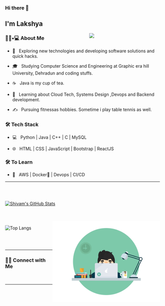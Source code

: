 
<!---
lakshyabhasin509/lakshyabhasin509 is a ✨ special ✨ repository because its `README.md` (this file) appears on your GitHub profile.
You can click the Preview link to take a look at your changes.
--->

### Hi there 👋<h2> I'm Lakshya </h2>

<img align='right' src="https://media.giphy.com/media/M9gbBd9nbDrOTu1Mqx/giphy.gif" width="230">

<h3> 👨🏻•💻 About Me </h3>



- 🤔 &nbsp; Exploring new technologies and developing software solutions and quick hacks.

- 🎓 &nbsp; Studying Computer Science and Engineering at Graphic era hill University, Dehradun and coding stuffs.

- ☕ &nbsp; Java is my cup of tea.

- 🌱 &nbsp; Learning about Cloud Tech, Systems Design ,Devops and Backend development.

- ✍️ &nbsp; Pursuing fitnessas hobbies. Sometime i play table tennis as well.



<h3>🛠 Tech Stack</h3>



- 💻 &nbsp; Python | Java | C++ | C | MySQL

- 🌐 &nbsp; HTML | CSS | JavaScript | Bootstrap | ReactJS

<!--

- 🛢 &nbsp; MySQL | MongoDB | Firebase

- 🔧 &nbsp; Git | Github

- 🖥 &nbsp; Illustrator| Photoshop | Premiere pro

-->



<h3>🛠 To Learn</h3>

- 🔧 &nbsp; AWS | Docker🐳 | Devops | CI/CD

<hr>



<br/><br/>

[![Shivam's GitHub Stats](https://github-readme-stats.vercel.app/api?username=lakshyabhasin509&show_icons=true)](https://github.com/lakshyabhasin509)

<br/>

<br/>

<img src="https://github.com/nirala69/nirala69/blob/master/70804f7e25b11f29db904f2fa7b4cd9d.gif" width="350" align='right'>

![Top Langs](https://github-readme-stats.vercel.app/api/top-langs/?username=lakshyabhasin509&show_icons=true)

<br><br>



<hr>



<h3> 🤝🏻 Connect with Me </h3>

<br>













<hr>




